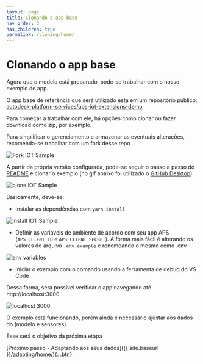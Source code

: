 ```yaml
---
layout: page
title: Clonando o app base
nav_order: 3
has_children: true
permalink: /cloning/home/
---
```


# Clonando o app base

Agora que o modelo está preparado, pode-se trabalhar com o nosso exemplo de app.

O app base de referência que será utilizado está em um repositório público: [autodesk-platform-services/aps-iot-extensions-demo](https://github.com/autodesk-platform-services/aps-iot-extensions-demo)

Para começar a trabalhar com ele, há opções como clonar ou fazer download como zip, por exemplo.

Para simplificar o gerenciamento e armazenar as eventuais alterações, recomenda-se trabalhar com um fork desse repo

![Fork IOT Sample](../../assets/images/fork_sample.gif)

A partir da própria versão configurada, pode-se seguir o passo a passo do [README](https://github.com/JoaoMartins-callmeJohn/aps-iot-extensions-demo#running-locally) e clonar o exemplo (no gif abaixo foi utilizado o [GitHub Desktop](https://desktop.github.com))

![clone IOT Sample](../../assets/images/clone_app.gif)

Basicamente, deve-se:

- Instalar as dependências com `yarn install`

![install IOT Sample](../../assets/images/yarn_install.gif)

- Definir as variáveis de ambiente de acordo com seu app APS (`APS_CLIENT_ID` e `APS_CLIENT_SECRET`). A forma mais fácil é alterando os valores do arquivo `.env.example` e renomeando o mesmo como .env

![env variables](../../assets/images/env_vars.gif)

- Iniciar o exemplo com o comando usando a ferramenta de debug do VS Code

Dessa forma, será possível verificar o app navegando até http://localhost:3000

![localhost 3000](../../assets/images/localhost_3000.gif)

O exemplo está funcionando, porém ainda é necessário ajustar aos dados do (modelo e sensores).

Esse será o objetivo da próxima etapa

[Próximo passo - Adaptando aos seus dados]({{ site.baseurl }}/adapting/home/){: .btn}
